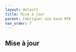 ```yaml
---
layout: default
title: Mise à jour
parent: Fabriquer une base RTK
nav_order: 7
---
```

## Mise à jour